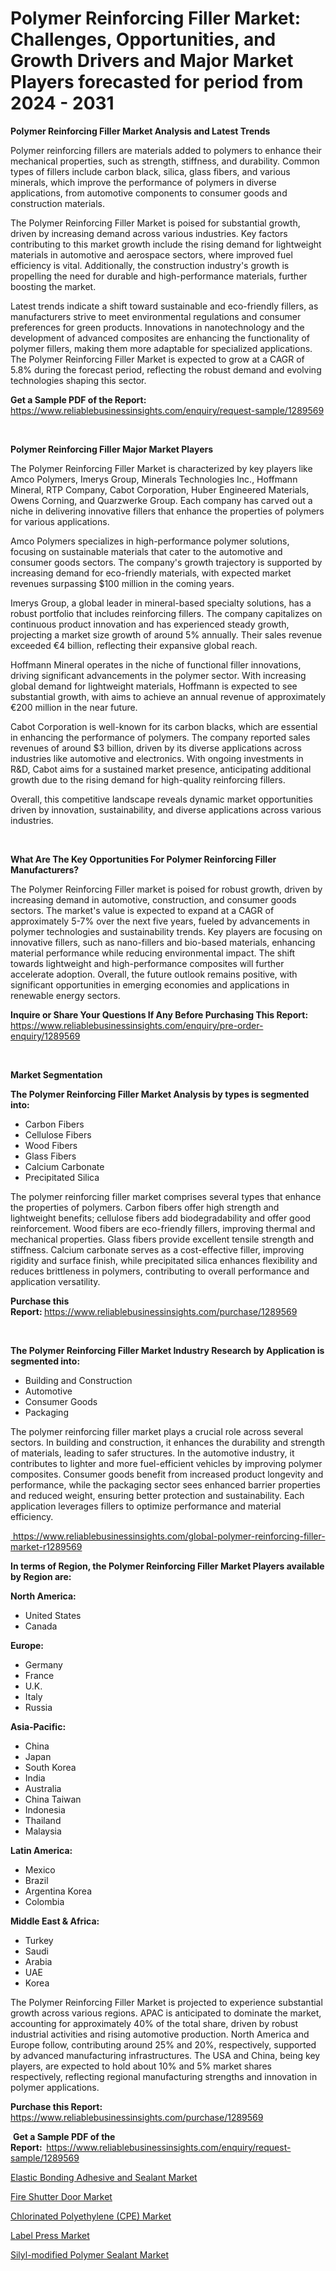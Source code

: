 <p><h1>Polymer Reinforcing Filler Market: Challenges, Opportunities, and Growth Drivers and Major Market Players forecasted for period from 2024 - 2031</h1></p><p><strong>Polymer Reinforcing Filler Market Analysis and Latest Trends</strong></p>
<p><p>Polymer reinforcing fillers are materials added to polymers to enhance their mechanical properties, such as strength, stiffness, and durability. Common types of fillers include carbon black, silica, glass fibers, and various minerals, which improve the performance of polymers in diverse applications, from automotive components to consumer goods and construction materials.</p><p>The Polymer Reinforcing Filler Market is poised for substantial growth, driven by increasing demand across various industries. Key factors contributing to this market growth include the rising demand for lightweight materials in automotive and aerospace sectors, where improved fuel efficiency is vital. Additionally, the construction industry's growth is propelling the need for durable and high-performance materials, further boosting the market.</p><p>Latest trends indicate a shift toward sustainable and eco-friendly fillers, as manufacturers strive to meet environmental regulations and consumer preferences for green products. Innovations in nanotechnology and the development of advanced composites are enhancing the functionality of polymer fillers, making them more adaptable for specialized applications. The Polymer Reinforcing Filler Market is expected to grow at a CAGR of 5.8% during the forecast period, reflecting the robust demand and evolving technologies shaping this sector.</p></p>
<p><strong>Get a Sample PDF of the Report:&nbsp;</strong> <a href="https://www.reliablebusinessinsights.com/enquiry/request-sample/1289569?utm_campaign=41&utm_medium=2&utm_source=Github&utm_content=ia&utm_term=26102024&utm_id=polymer-reinforcing-filler">https://www.reliablebusinessinsights.com/enquiry/request-sample/1289569</a></p>
<p>&nbsp;</p>
<p><strong>Polymer Reinforcing Filler Major Market Players</strong></p>
<p><p>The Polymer Reinforcing Filler Market is characterized by key players like Amco Polymers, Imerys Group, Minerals Technologies Inc., Hoffmann Mineral, RTP Company, Cabot Corporation, Huber Engineered Materials, Owens Corning, and Quarzwerke Group. Each company has carved out a niche in delivering innovative fillers that enhance the properties of polymers for various applications.</p><p>Amco Polymers specializes in high-performance polymer solutions, focusing on sustainable materials that cater to the automotive and consumer goods sectors. The company's growth trajectory is supported by increasing demand for eco-friendly materials, with expected market revenues surpassing $100 million in the coming years.</p><p>Imerys Group, a global leader in mineral-based specialty solutions, has a robust portfolio that includes reinforcing fillers. The company capitalizes on continuous product innovation and has experienced steady growth, projecting a market size growth of around 5% annually. Their sales revenue exceeded €4 billion, reflecting their expansive global reach.</p><p>Hoffmann Mineral operates in the niche of functional filler innovations, driving significant advancements in the polymer sector. With increasing global demand for lightweight materials, Hoffmann is expected to see substantial growth, with aims to achieve an annual revenue of approximately €200 million in the near future.</p><p>Cabot Corporation is well-known for its carbon blacks, which are essential in enhancing the performance of polymers. The company reported sales revenues of around $3 billion, driven by its diverse applications across industries like automotive and electronics. With ongoing investments in R&D, Cabot aims for a sustained market presence, anticipating additional growth due to the rising demand for high-quality reinforcing fillers.</p><p>Overall, this competitive landscape reveals dynamic market opportunities driven by innovation, sustainability, and diverse applications across various industries.</p></p>
<p>&nbsp;</p>
<p><strong>What Are The Key Opportunities For Polymer Reinforcing Filler Manufacturers?</strong></p>
<p><p>The Polymer Reinforcing Filler market is poised for robust growth, driven by increasing demand in automotive, construction, and consumer goods sectors. The market's value is expected to expand at a CAGR of approximately 5-7% over the next five years, fueled by advancements in polymer technologies and sustainability trends. Key players are focusing on innovative fillers, such as nano-fillers and bio-based materials, enhancing material performance while reducing environmental impact. The shift towards lightweight and high-performance composites will further accelerate adoption. Overall, the future outlook remains positive, with significant opportunities in emerging economies and applications in renewable energy sectors.</p></p>
<p><strong>Inquire or Share Your Questions If Any Before Purchasing This Report:</strong> <a href="https://www.reliablebusinessinsights.com/enquiry/pre-order-enquiry/1289569?utm_campaign=41&utm_medium=2&utm_source=Github&utm_content=ia&utm_term=26102024&utm_id=polymer-reinforcing-filler">https://www.reliablebusinessinsights.com/enquiry/pre-order-enquiry/1289569</a></p>
<p>&nbsp;</p>
<p><strong>Market Segmentation</strong></p>
<p><strong>The Polymer Reinforcing Filler Market Analysis by types is segmented into:</strong></p>
<p><ul><li>Carbon Fibers</li><li>Cellulose Fibers</li><li>Wood Fibers</li><li>Glass Fibers</li><li>Calcium Carbonate</li><li>Precipitated Silica</li></ul></p>
<p><p>The polymer reinforcing filler market comprises several types that enhance the properties of polymers. Carbon fibers offer high strength and lightweight benefits; cellulose fibers add biodegradability and offer good reinforcement. Wood fibers are eco-friendly fillers, improving thermal and mechanical properties. Glass fibers provide excellent tensile strength and stiffness. Calcium carbonate serves as a cost-effective filler, improving rigidity and surface finish, while precipitated silica enhances flexibility and reduces brittleness in polymers, contributing to overall performance and application versatility.</p></p>
<p><strong>Purchase this Report:&nbsp;</strong><a href="https://www.reliablebusinessinsights.com/purchase/1289569?utm_campaign=41&utm_medium=2&utm_source=Github&utm_content=ia&utm_term=26102024&utm_id=polymer-reinforcing-filler">https://www.reliablebusinessinsights.com/purchase/1289569</a></p>
<p>&nbsp;</p>
<p><strong>The Polymer Reinforcing Filler Market Industry Research by Application is segmented into:</strong></p>
<p><ul><li>Building and Construction</li><li>Automotive</li><li>Consumer Goods</li><li>Packaging</li></ul></p>
<p><p>The polymer reinforcing filler market plays a crucial role across several sectors. In building and construction, it enhances the durability and strength of materials, leading to safer structures. In the automotive industry, it contributes to lighter and more fuel-efficient vehicles by improving polymer composites. Consumer goods benefit from increased product longevity and performance, while the packaging sector sees enhanced barrier properties and reduced weight, ensuring better protection and sustainability. Each application leverages fillers to optimize performance and material efficiency.</p></p>
<p><a href="https://www.reliablebusinessinsights.com/global-polymer-reinforcing-filler-market-r1289569?utm_campaign=41&utm_medium=2&utm_source=Github&utm_content=ia&utm_term=26102024&utm_id=polymer-reinforcing-filler">&nbsp;https://www.reliablebusinessinsights.com/global-polymer-reinforcing-filler-market-r1289569</a></p>
<p><strong>In terms of Region, the Polymer Reinforcing Filler Market Players available by Region are:</strong></p>
<p>
    <p> <strong> North America: </strong>
        <ul>
            <li>United States</li>
            <li>Canada</li>
        </ul>
        </p> 
    <p> <strong> Europe: </strong>
        <ul>
            <li>Germany</li>
            <li>France</li>
            <li>U.K.</li>
            <li>Italy</li>
            <li>Russia</li>
        </ul>
        </p> 
    <p> <strong> Asia-Pacific: </strong>
        <ul>
            <li>China</li>
            <li>Japan</li>
            <li>South Korea</li>
            <li>India</li>
            <li>Australia</li>
            <li>China Taiwan</li>
            <li>Indonesia</li>
            <li>Thailand</li>
            <li>Malaysia</li>
        </ul>
        </p> 
    <p> <strong> Latin America: </strong>
        <ul>
            <li>Mexico</li>
            <li>Brazil</li>
            <li>Argentina Korea</li>
            <li>Colombia</li>
        </ul>
        </p> 
    <p> <strong> Middle East & Africa: </strong>
        <ul>
            <li>Turkey</li>
            <li>Saudi</li>
            <li>Arabia</li>
            <li>UAE</li>
            <li>Korea</li>
        </ul>
    </p>
    </p>
<p><p>The Polymer Reinforcing Filler Market is projected to experience substantial growth across various regions. APAC is anticipated to dominate the market, accounting for approximately 40% of the total share, driven by robust industrial activities and rising automotive production. North America and Europe follow, contributing around 25% and 20%, respectively, supported by advanced manufacturing infrastructures. The USA and China, being key players, are expected to hold about 10% and 5% market shares respectively, reflecting regional manufacturing strengths and innovation in polymer applications.</p></p>
<p><strong>Purchase this Report: </strong><a href="https://www.reliablebusinessinsights.com/purchase/1289569?utm_campaign=41&utm_medium=2&utm_source=Github&utm_content=ia&utm_term=26102024&utm_id=polymer-reinforcing-filler">https://www.reliablebusinessinsights.com/purchase/1289569</a></p>
<p>&nbsp;<strong>Get a Sample PDF of the Report:&nbsp;&nbsp;</strong><a href="https://www.reliablebusinessinsights.com/enquiry/request-sample/1289569?utm_campaign=41&utm_medium=2&utm_source=Github&utm_content=ia&utm_term=26102024&utm_id=polymer-reinforcing-filler">https://www.reliablebusinessinsights.com/enquiry/request-sample/1289569</a></p>
<p><strong></strong></p>
<p><p><a href="https://github.com/maximinauago/Market-Research-Report-List-1/blob/main/elastic-bonding-adhesive-and-sealant-market.md?utm_campaign=41&utm_medium=2&utm_source=Github&utm_content=ia&utm_term=26102024&utm_id=polymer-reinforcing-filler">Elastic Bonding Adhesive and Sealant Market</a></p><p><a href="https://issuu.com/reportprime-2/docs/fire-shutter-door-market-size-2030.pptx?utm_campaign=41&utm_medium=2&utm_source=Github&utm_content=ia&utm_term=26102024&utm_id=polymer-reinforcing-filler">Fire Shutter Door Market</a></p><p><a href="https://www.linkedin.com/pulse/chlorinated-polyethylene-cpe-market-outlook-complete-industry-ivaaf?utm_campaign=41&utm_medium=2&utm_source=Github&utm_content=ia&utm_term=26102024&utm_id=polymer-reinforcing-filler">Chlorinated Polyethylene (CPE) Market</a></p><p><a href="https://issuu.com/reportprime-2/docs/label-press-market-size-2030.pptx?utm_campaign=41&utm_medium=2&utm_source=Github&utm_content=ia&utm_term=26102024&utm_id=polymer-reinforcing-filler">Label Press Market</a></p><p><a href="https://github.com/WayneGriffin411/Market-Research-Report-List-1/blob/main/silyl-modified-polymer-sealant-market.md?utm_campaign=41&utm_medium=2&utm_source=Github&utm_content=ia&utm_term=26102024&utm_id=polymer-reinforcing-filler">Silyl-modified Polymer Sealant Market</a></p></p>